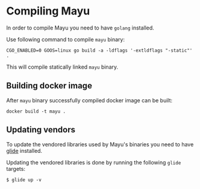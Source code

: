 # Compiling Mayu

In order to compile Mayu you need to have `golang`  installed.

Use following command to compile `mayu` binary:
```
CGO_ENABLED=0 GOOS=linux go build -a -ldflags '-extldflags "-static"' .
```
This will compile statically linked `mayu` binary.

## Building docker image

After `mayu` binary successfully compiled docker image can be built:
```
docker build -t mayu .
```

## Updating vendors

To update the vendored libraries used by Mayu's binaries you need to have [glide](https://github.com/Masterminds/glide) installed.

Updating the vendored libraries is done by running the following `glide` targets:

```nohighlight
$ glide up -v
```
